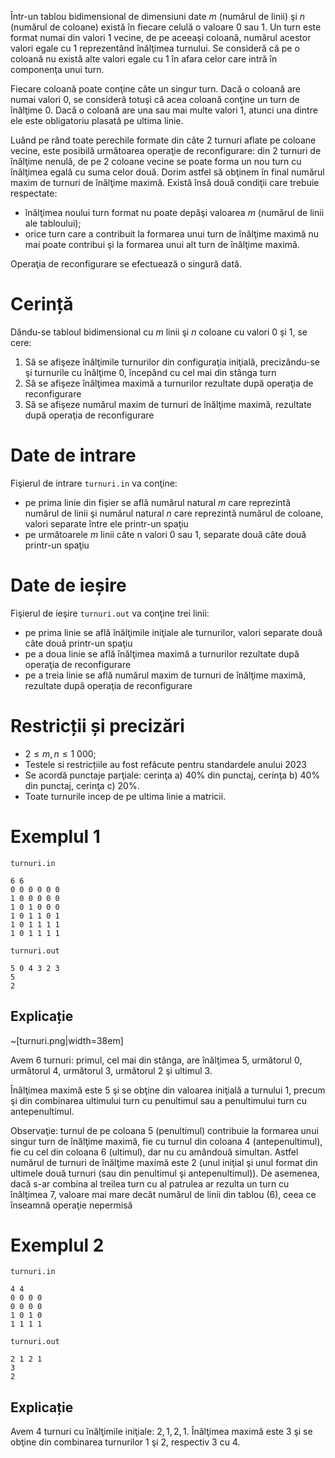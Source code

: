 Într-un tablou bidimensional de dimensiuni date $m$ (numărul de linii) şi $n$ (numărul de coloane) există în fiecare celulă o valoare $0$ sau $1$. Un turn este format numai din valori $1$ vecine, de pe aceeaşi coloană, numărul acestor valori egale cu $1$ reprezentând înălţimea turnului. Se consideră că pe o coloană nu există alte valori egale cu 1 în afara celor care intră în componenţa unui turn.

Fiecare coloană poate conţine câte un singur turn. Dacă o coloană are numai valori $0$, se consideră totuşi că acea coloană conţine un turn de înălţime $0$. Dacă o coloană are una sau mai multe valori $1$, atunci una dintre ele este obligatoriu plasată pe ultima linie.

Luând pe rând toate perechile formate din câte $2$ turnuri aflate pe coloane vecine, este posibilă următoarea operaţie de reconfigurare: din $2$ turnuri de înălţime nenulă, de pe $2$ coloane vecine se poate forma un nou turn cu înălţimea egală cu suma celor două. Dorim astfel să obţinem în final numărul maxim de turnuri de înălţime maximă. Există însă două condiţii care trebuie respectate:
- înălţimea noului turn format nu poate depăşi valoarea $m$ (numărul de linii ale tabloului);
- orice turn care a contribuit la formarea unui turn de înălţime maximă nu mai poate contribui şi la formarea unui alt turn de înălţime maximă.

Operaţia de reconfigurare se efectuează o singură dată.

# Cerință

Dându-se tabloul bidimensional cu $m$ linii şi $n$ coloane cu valori $0$ şi $1$, se cere:

1. Să se afişeze înălţimile turnurilor din configuraţia iniţială, precizându-se şi turnurile cu înălţime $0$, începând cu cel mai din stânga turn
2. Să se afişeze înălţimea maximă a turnurilor rezultate după operaţia de reconfigurare
3. Să se afişeze numărul maxim de turnuri de înălţime maximă, rezultate după operaţia de reconfigurare

# Date de intrare

Fişierul de intrare `turnuri.in` va conţine:

- pe prima linie din fişier se află numărul natural $m$ care reprezintă numărul de linii şi numărul natural $n$ care reprezintă numărul de coloane, valori separate între ele printr-un spaţiu
- pe următoarele $m$ linii câte n valori $0$ sau $1$, separate două câte două printr-un spaţiu

# Date de ieșire

Fişierul de ieşire `turnuri.out` va conţine trei linii:

- pe prima linie se află înălţimile iniţiale ale turnurilor, valori separate două câte două printr-un spaţiu
- pe a doua linie se află înălţimea maximă a turnurilor rezultate după operaţia de reconfigurare
- pe a treia linie se află numărul maxim de turnuri de înălţime maximă, rezultate după operaţia de reconfigurare


# Restricții și precizări

* $2 \leq m, n \leq 1 \ 000$; 
* Testele si restricțiile au fost refăcute pentru standardele anului $2023$
* Se acordă punctaje parţiale: cerinţa a) $40$% din punctaj, cerinţa b) $40$% din punctaj, cerinţa c) $20$%.
* Toate turnurile incep de pe ultima linie a matricii.

# Exemplul 1

`turnuri.in`
```
6 6
0 0 0 0 0 0
1 0 0 0 0 0
1 0 1 0 0 0
1 0 1 1 0 1
1 0 1 1 1 1
1 0 1 1 1 1 
```

`turnuri.out`
```
5 0 4 3 2 3
5
2
```

## Explicație

~[turnuri.png|width=38em]

Avem $6$ turnuri: primul, cel mai din stânga, are înălţimea $5$, următorul $0$, următorul $4$, următorul $3$, următorul $2$ şi ultimul $3$.

Înălţimea maximă este $5$ şi se obţine din valoarea iniţială a turnului $1$, precum şi din combinarea ultimului turn cu penultimul sau a penultimului turn cu antepenultimul. 

Observaţie: turnul de pe coloana $5$ (penultimul) contribuie la formarea unui singur turn de înălţime maximă, fie cu turnul din coloana $4$ (antepenultimul), fie cu cel din coloana $6$ (ultimul), dar nu cu amândouă simultan. Astfel numărul de turnuri de înălţime maximă este $2$ (unul iniţial şi unul format din ultimele două turnuri (sau din penultimul şi antepenultimul)). De asemenea, dacă s-ar combina al treilea turn cu al patrulea ar rezulta un turn cu înălţimea $7$, valoare mai mare decât numărul de linii din tablou ($6$), ceea ce înseamnă operaţie nepermisă

# Exemplul 2


`turnuri.in`
```
4 4
0 0 0 0
0 0 0 0
1 0 1 0
1 1 1 1
```

`turnuri.out`
```
2 1 2 1
3
2
```

## Explicație

Avem $4$ turnuri cu înălţimile iniţiale: $2, 1, 2, 1$.
Înălţimea maximă este $3$ şi se obţine din combinarea turnurilor $1$ şi $2$, respectiv $3$ cu $4$.

